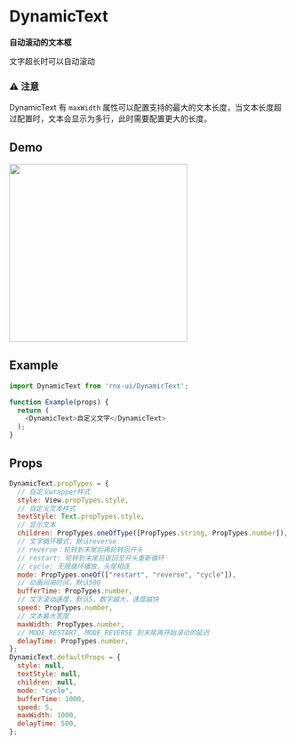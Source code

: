 # DynamicText

**自动滚动的文本框**

文字超长时可以自动滚动

### ⚠️ 注意

DynamicText 有 `maxWidth` 属性可以配置支持的最大的文本长度，当文本长度超过配置时，文本会显示为多行，此时需要配置更大的长度。

## Demo

<image src="http://wx4.sinaimg.cn/large/7c8d1581ly1fitrj414kag206o0a01l1.gif" width="320" />

## Example

```js
import DynamicText from 'rnx-ui/DynamicText';

function Example(props) {
  return (
    <DynamicText>自定义文字</DynamicText>
  );
}
```

## Props

```js
DynamicText.propTypes = {
  // 自定义wrapper样式
  style: View.propTypes.style,
  // 自定义文本样式
  textStyle: Text.propTypes.style,
  // 显示文本
  children: PropTypes.oneOfType([PropTypes.string, PropTypes.number]),
  // 文字循环模式，默认reverse
  // reverse：轮转到末尾后再轮转回开头
  // restart: 轮转到末尾后返回至开头重新循环
  // cycle: 无限循环播放，头尾相连
  mode: PropTypes.oneOf(["restart", "reverse", "cycle"]),
  // 动画间隔时间，默认500
  bufferTime: PropTypes.number,
  // 文字滚动速度，默认5，数字越大，速度越快
  speed: PropTypes.number,
  // 文本最大宽度
  maxWidth: PropTypes.number,
  // MODE_RESTART, MODE_REVERSE 到末尾再开始滚动的延迟
  delayTime: PropTypes.number,
};
DynamicText.defaultProps = {
  style: null,
  textStyle: null,
  children: null,
  mode: "cycle",
  bufferTime: 1000,
  speed: 5,
  maxWidth: 1000,
  delayTime: 500,
};
```
